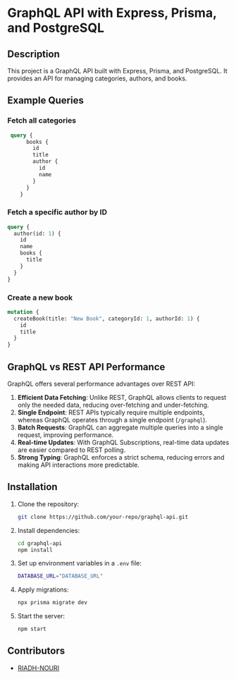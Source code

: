 # GraphQL API with Express, Prisma, and PostgreSQL

## Description
This project is a GraphQL API built with Express, Prisma, and PostgreSQL. It provides an API for managing categories, authors, and books.

## Example Queries

### Fetch all categories
```graphql
 query {
      books {
        id
        title
        author {
          id
          name
        }
      }
    }
```

### Fetch a specific author by ID
```graphql
query {
  author(id: 1) {
    id
    name
    books {
      title
    }
  }
}
```

### Create a new book
```graphql
mutation {
  createBook(title: "New Book", categoryId: 1, authorId: 1) {
    id
    title
  }
}
```

## GraphQL vs REST API Performance
GraphQL offers several performance advantages over REST API:

1. **Efficient Data Fetching**: Unlike REST, GraphQL allows clients to request only the needed data, reducing over-fetching and under-fetching.
2. **Single Endpoint**: REST APIs typically require multiple endpoints, whereas GraphQL operates through a single endpoint (`/graphql`).
3. **Batch Requests**: GraphQL can aggregate multiple queries into a single request, improving performance.
4. **Real-time Updates**: With GraphQL Subscriptions, real-time data updates are easier compared to REST polling.
5. **Strong Typing**: GraphQL enforces a strict schema, reducing errors and making API interactions more predictable.
## Installation
1. Clone the repository:
   ```sh
   git clone https://github.com/your-repo/graphql-api.git
   ```
2. Install dependencies:
   ```sh
   cd graphql-api
   npm install
   ```
3. Set up environment variables in a `.env` file:
   ```sh
   DATABASE_URL="DATABASE_URL"
   ```
4. Apply migrations:
   ```sh
   npx prisma migrate dev
   ```
5. Start the server:
   ```sh
   npm start
   ```
## Contributors
- [RIADH-NOURI](riadhnouri0502@gmail.com)

